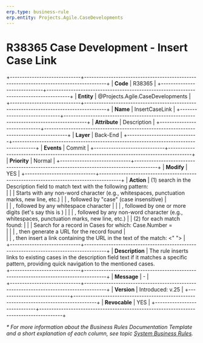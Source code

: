 ```yaml
---
erp.type: business-rule
erp.entity: Projects.Agile.CaseDevelopments
---
```


# R38365 Case Development - Insert Case Link
+-----------------------------+---------------------------------------------------------------------------------------+
| **Code**                    | R38365                                                                                |
+-----------------------------+---------------------------------------------------------------------------------------+
| **Entity**                  | @Projects.Agile.CaseDevelopments                                                      |
+-----------------------------+---------------------------------------------------------------------------------------+
| **Name**                    | InsertCaseLink                                                                        |
+-----------------------------+---------------------------------------------------------------------------------------+
| **Attribute**               | Description                                                                           |
+-----------------------------+---------------------------------------------------------------------------------------+
| **Layer**                   | Back-End                                                                              |
+-----------------------------+---------------------------------------------------------------------------------------+
| **Events**                  | Commit                                                                                |
+-----------------------------+---------------------------------------------------------------------------------------+
| **Priority**                | Normal                                                                                |
+-----------------------------+---------------------------------------------------------------------------------------+
| **Modify**                  | YES                                                                                   |
+-----------------------------+---------------------------------------------------------------------------------------+
| **Action**                  | (1) search in the Description field to match text with the following pattern:<br>      |
|                             | Starts with any non-word character (e.g., whitespaces, punctuation marks, new line, etc.)
|                             | , followed by "case" (case insensitive)                                               |                                             
|                             | , followed by any whitespace character                                                |
|                             | , followed by one or more digits (let's say this is <NUMBER>)                         |
|                             | , followed by any non-word character (e.g., whitespaces, punctuation marks, new line, etc.)
|                             | (2) for each match found:                                                             |
|                             | Search for a record in Cases for which: Case.Number = <NUMBER> <br>                   |
|                             | , then generate a URL for the record found                                            |                                  
|                             | , then insert a link containing the URL in the text of the match: <CASE><" "><NUMBER> |     
+-----------------------------+---------------------------------------------------------------------------------------+
| **Description**             | The rule inserts links to existing cases in the description field text if it matches a specific pattern, providing quick navigation to the mentioned cases.             
+-----------------------------+---------------------------------------------------------------------------------------+
| **Message**                 | \-                                                                                    |                         
+-----------------------------+---------------------------------------------------------------------------------------+
| **Version**                 | Introduced: v.25                                                                      |
+-----------------------------+---------------------------------------------------------------------------------------+
| **Revocable**               | YES                                                                                   |
+-----------------------------+---------------------------------------------------------------------------------------+

*\* For more information about the Business Rules Documentation Template and a short explanation of each column, see
topic [System Business Rules](../templates/template-description-system-business-rules.md).*
